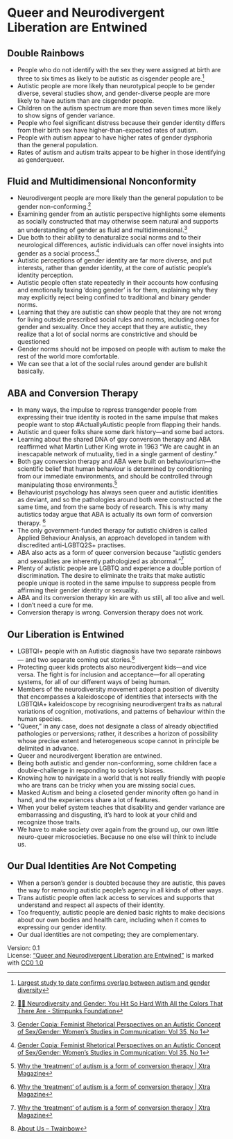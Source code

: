 # Queer and Neurodivergent Liberation are Entwined

## Double Rainbows

- People who do not identify with the sex they were assigned at birth are three to six times as likely to be autistic as cisgender people are.[^1]
- Autistic people are more likely than neurotypical people to be gender diverse, several studies show, and gender-diverse people are more likely to have autism than are cisgender people.
- Children on the autism spectrum are more than seven times more likely to show signs of gender variance.
- People who feel significant distress because their gender identity differs from their birth sex have higher-than-expected rates of autism.
- People with autism appear to have higher rates of gender dysphoria than the general population.
- Rates of autism and autism traits appear to be higher in those identifying as genderqueer.

## Fluid and Multidimensional Nonconformity

- Neurodivergent people are more likely than the general population to be gender non-conforming.[^2]
- Examining gender from an autistic perspective highlights some elements as socially constructed that may otherwise seem natural and supports an understanding of gender as fluid and multidimensional.[^3]
- Due both to their ability to denaturalize social norms and to their neurological differences, autistic individuals can offer novel insights into gender as a social process.[^4]
- Autistic perceptions of gender identity are far more diverse, and put interests, rather than gender identity, at the core of autistic people’s identity perception. 
- Autistic people often state repeatedly in their accounts how confusing and emotionally taxing ‘doing gender’ is for them, explaining why they may explicitly reject being confined to traditional and binary gender norms.
- Learning that they are autistic can show people that they are not wrong for living outside prescribed social rules and norms, including ones for gender and sexuality. Once they accept that they are autistic, they realize that a lot of social norms are constrictive and should be questioned
- Gender norms should not be imposed on people with autism to make the rest of the world more comfortable.
- We can see that a lot of the social rules around gender are bullshit basically.

## ABA and Conversion Therapy

- In many ways, the impulse to repress transgender people from expressing their true identity is rooted in the same impulse that makes people want to stop #ActuallyAutistic people from flapping their hands.
- Autistic and queer folks share some dark history—and some bad actors.
- Learning about the shared DNA of gay conversion therapy and ABA reaffirmed what Martin Luther King wrote in 1963 “We are caught in an inescapable network of mutuality, tied in a single garment of destiny.”
- Both gay conversion therapy and ABA were built on behaviourism—the scientific belief that human behaviour is determined by conditioning from our immediate environments, and should be controlled through manipulating those environments.[^5]
- Behaviourist psychology has always seen queer and autistic identities as deviant, and so the pathologies around both were constructed at the same time, and from the same body of research. This is why many autistics today argue that ABA is actually its own form of conversion therapy. [^6]
- The only government-funded therapy for autistic children is called Applied Behaviour Analysis, an approach developed in tandem with discredited anti-LGBTQ2S+ practises.
- ABA also acts as a form of queer conversion because “autistic genders and sexualities are inherently pathologized as abnormal.”[^7]
- Plenty of autistic people are LGBTQ and experience a double portion of discrimination. The desire to eliminate the traits that make autistic people unique is rooted in the same impulse to suppress people from affirming their gender identity or sexuality.
- ABA and its conversion therapy kin are with us still, all too alive and well.
- I don’t need a cure for me.
- Conversion therapy is wrong. Conversion therapy does not work.

## Our Liberation is Entwined

- LGBTQI+ people with an Autistic diagnosis have two separate rainbows — and two separate coming out stories.[^8]
- Protecting queer kids protects also neurodivergent kids—and vice versa. The fight is for inclusion and acceptance—for all operating systems, for all of our different ways of being human.
- Members of the neurodiversity movement adopt a position of diversity that encompasses a kaleidoscope of identities that intersects with the LGBTQIA+ kaleidoscope by recognising neurodivergent traits as natural variations of cognition, motivations, and patterns of behaviour within the human species.
- “Queer,” in any case, does not designate a class of already objectified pathologies or perversions; rather, it describes a horizon of possibility whose precise extent and heterogeneous scope cannot in principle be delimited in advance.
- Queer and neurodivergent liberation are entwined.
- Being both autistic and gender non-conforming, some children face a double-challenge in responding to society’s biases.
- Knowing how to navigate in a world that is not really friendly with people who are trans can be tricky when you are missing social cues.
- Masked Autism and being a closeted gender minority often go hand in hand, and the experiences share a lot of features.
- When your belief system teaches that disability and gender variance are embarrassing and disgusting, it’s hard to look at your child and recognize those traits.
- We have to make society over again from the ground up, our own little neuro-queer microsocieties. Because no one else will think to include us.

## Our Dual Identities Are Not Competing

- When a person’s gender is doubted because they are autistic, this paves the way for removing autistic people’s agency in all kinds of other ways. 
- Trans autistic people often lack access to services and supports that understand and respect all aspects of their identity.
- Too frequently, autistic people are denied basic rights to make decisions about our own bodies and health care, including when it comes to expressing our gender identity.
- Our dual identities are not competing; they are complementary.

Version: 0.1  
License: [“Queer and Neurodivergent Liberation are Entwined”](https://stimpunks.org/why/) is marked with [CC0 1.0](https://creativecommons.org/publicdomain/zero/1.0/?ref=chooser-v1)

[^1]:	[Largest study to date confirms overlap between autism and gender diversity](https://www.spectrumnews.org/news/largest-study-to-date-confirms-overlap-between-autism-and-gender-diversity/)

[^2]:	[🌈🌈 Neurodiversity and Gender: You Hit So Hard With All the Colors That There Are - Stimpunks Foundation](https://stimpunks.org/gender/)

[^3]:	[Gender Copia: Feminist Rhetorical Perspectives on an Autistic Concept of Sex/Gender: Women’s Studies in Communication: Vol 35, No 1](https://www.tandfonline.com/doi/abs/10.1080/07491409.2012.667519)

[^4]:	[Gender Copia: Feminist Rhetorical Perspectives on an Autistic Concept of Sex/Gender: Women’s Studies in Communication: Vol 35, No 1](https://www.tandfonline.com/doi/abs/10.1080/07491409.2012.667519)

[^5]:	[Why the ‘treatment’ of autism is a form of conversion therapy | Xtra Magazine](https://xtramagazine.com/health/autism-conversion-therapy-221581)

[^6]:	[Why the ‘treatment’ of autism is a form of conversion therapy | Xtra Magazine](https://xtramagazine.com/health/autism-conversion-therapy-221581)

[^7]:	[Why the ‘treatment’ of autism is a form of conversion therapy | Xtra Magazine](https://xtramagazine.com/health/autism-conversion-therapy-221581)

[^8]:	[About Us – Twainbow](https://www.twainbow.org/about-us/)